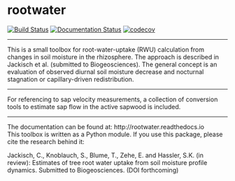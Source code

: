 # rootwater

[![Build Status](https://travis-ci.org/cojacoo/rootwater.svg?branch=master)](https://travis-ci.org/cojacoo/rootwater)
[![Documentation Status](https://readthedocs.org/projects/rootwater/badge/?version=latest)](http://rootwater.readthedocs.io/en/latest/?badge=latest)
[![codecov](https://codecov.io/gh/cojacoo/rootwater/branch/master/graph/badge.svg)](https://codecov.io/gh/cojacoo/rootwater)

<hr>
This is a small toolbox for root-water-uptake (RWU) calculation from changes in soil moisture in the rhizosphere. The approach is described in Jackisch et al. (submitted to Biogeosciences). The general concept is an evaluation of observed diurnal soil moisture decrease and nocturnal stagnation or capillary-driven redistribution. 
<hr>
For referencing to sap velocity measurements, a collection of conversion tools to estimate sap flow in the active sapwood is included.
<hr>
The documentation can be found at: http://rootwater.readthedocs.io 
<br>
This toolbox is written as a Python module. If you use this package, please cite the research behind it: 

Jackisch, C., Knoblauch, S., Blume, T., Zehe, E. and Hassler, S.K. (in review): Estimates of tree root water uptake from soil moisture profile dynamics. 
Submitted to Biogeosciences. (DOI forthcoming)
<br>

